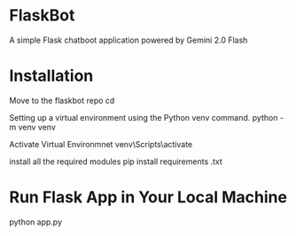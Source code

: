 # FlaskBot
A simple Flask chatboot application powered by Gemini 2.0 Flash

# Installation
Move to the flaskbot repo
cd <path to cloned folder>

Setting up a virtual environment using the Python venv command.
python -m venv venv

Activate Virtual Environmnet
venv\Scripts\activate

install all the required modules
pip install requirements .txt

# Run Flask App in Your Local Machine
python app.py
